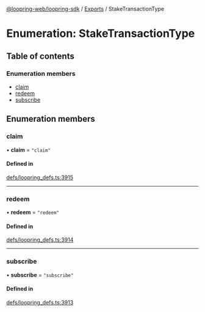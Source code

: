 [@loopring-web/loopring-sdk](../README.md) / [Exports](../modules.md) / StakeTransactionType

# Enumeration: StakeTransactionType

## Table of contents

### Enumeration members

- [claim](StakeTransactionType.md#claim)
- [redeem](StakeTransactionType.md#redeem)
- [subscribe](StakeTransactionType.md#subscribe)

## Enumeration members

### claim

• **claim** = `"claim"`

#### Defined in

[defs/loopring_defs.ts:3915](https://github.com/Loopring/loopring_sdk/blob/81e0b16/src/defs/loopring_defs.ts#L3915)

___

### redeem

• **redeem** = `"redeem"`

#### Defined in

[defs/loopring_defs.ts:3914](https://github.com/Loopring/loopring_sdk/blob/81e0b16/src/defs/loopring_defs.ts#L3914)

___

### subscribe

• **subscribe** = `"subscribe"`

#### Defined in

[defs/loopring_defs.ts:3913](https://github.com/Loopring/loopring_sdk/blob/81e0b16/src/defs/loopring_defs.ts#L3913)
